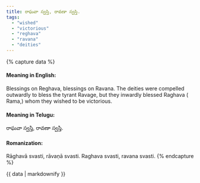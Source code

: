 ```yaml
---
title: రాఘవా స్వస్తి, రావణా స్వస్తి.
tags:
  - "wished"
  - "victorious"
  - "reghava"
  - "ravana"
  - "deities"
---
```


{% capture data %}
#### Meaning in English:
Blessings on Reghava, blessings on Ravana.
The deities were compelled outwardly to bless the tyrant Ravage, but they inwardly blessed Raghava ( Rama,) whom they wished to be victorious.

#### Meaning in Telugu:
రాఘవా స్వస్తి, రావణా స్వస్తి.

#### Romanization:
Rāghavā svasti, rāvaṇā svasti.
Raghava svasti, ravana svasti.
{% endcapture %}

{{ data | markdownify }}

